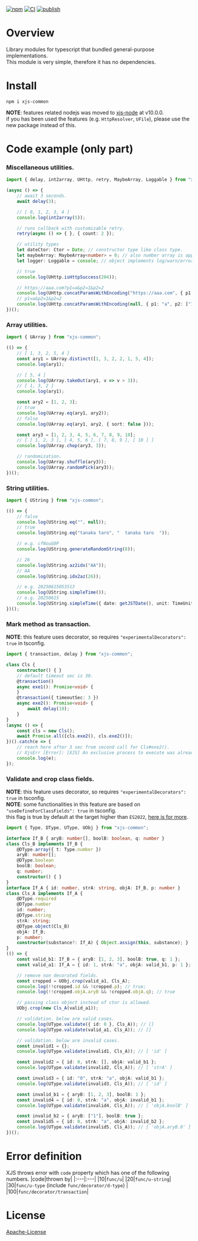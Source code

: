 [![npm][npm-badge]][npm-url] [![CI][ci-badge]][ci-url] [![publish][publish-badge]][publish-url]

# Overview
Library modules for typescript that bundled general-purpose implementations.  
This module is very simple, therefore it has no dependencies.

# Install
```
npm i xjs-common
```
**NOTE**: features related nodejs was moved to [xjs-node](https://github.com/begyyal/xjs_node) at v10.0.0.  
if you has been used the features (e.g. `HttpResolver`, `UFile`), please use the new package instead of this.

# Code example (only part)
### Miscellaneous utilities.
```ts
import { delay, int2array, UHttp, retry, MaybeArray, Loggable } from "xjs-common";

(async () => {
    // await 3 seconds.
    await delay(3);

    // [ 0, 1, 2, 3, 4 ]
    console.log(int2array(5));

    // runs callback with customizable retry.
    retry(async () => { }, { count: 2 });

    // utility types
    let dateCtor: Ctor = Date; // constructor type like class type.
    let maybeArray: MaybeArray<number> = 0; // also number array is applicable.
    let logger: Loggable = console; // object implements log/warn/error is applicable.

    // true
    console.log(UHttp.isHttpSuccess(204));

    // https://aaa.com?p1=a&p2=1&p2=2
    console.log(UHttp.concatParamsWithEncoding("https://aaa.com", { p1: "a", p2: ["1", "2"] }));
    // p1=a&p2=1&p2=2
    console.log(UHttp.concatParamsWithEncoding(null, { p1: "a", p2: ["1", "2"] }));
})();
```
### Array utilities.
```ts
import { UArray } from "xjs-common";

(() => {
    // [ 1, 3, 2, 5, 4 ]
    const ary1 = UArray.distinct([1, 3, 2, 2, 1, 5, 4]);
    console.log(ary1);

    // [ 5, 4 ]
    console.log(UArray.takeOut(ary1, v => v > 3));
    // [ 1, 3, 2 ]
    console.log(ary1);

    const ary2 = [1, 2, 3];
    // true
    console.log(UArray.eq(ary1, ary2));
    // false
    console.log(UArray.eq(ary1, ary2, { sort: false }));

    const ary3 = [1, 2, 3, 4, 5, 6, 7, 8, 9, 10];
    // [ [ 1, 2, 3 ], [ 4, 5, 6 ], [ 7, 8, 9 ], [ 10 ] ]
    console.log(UArray.chop(ary3, 3));

    // randomization.
    console.log(UArray.shuffle(ary3));
    console.log(UArray.randomPick(ary3));
})();
```
### String utilities.
```ts
import { UString } from "xjs-common";

(() => {
    // false
    console.log(UString.eq("", null));
    // true
    console.log(UString.eq("tanaka taro", "  tanaka taro  "));

    // e.g. cfNouG0P
    console.log(UString.generateRandomString(8));

    // 26
    console.log(UString.az2idx("AA"));
    // AA
    console.log(UString.idx2az(26));

    // e.g. 20250615053513
    console.log(UString.simpleTime());
    // e.g. 20250615
    console.log(UString.simpleTime({ date: getJSTDate(), unit: TimeUnit.Day }));
})();
```
### Mark method as transaction.  
**NOTE**: this feature uses decorator, so requires `"experimentalDecorators": true` in tsconfig.
```ts
import { transaction, delay } from "xjs-common";

class Cls {
    constructor() { }
    // default timeout sec is 30.
    @transaction()
    async exe1(): Promise<void> {
    }
    @transaction({ timeoutSec: 3 })
    async exe2(): Promise<void> {
        await delay(10);
    }
}
(async () => {
    const cls = new Cls();
    await Promise.all([cls.exe2(), cls.exe2()]);
})().catch(e => {
    // reach here after 3 sec from second call for Cls#exe2().
    // XjsErr [Error]: [XJS] An exclusive process to execute was already running by other request.
    console.log(e);
});
```
### Validate and crop class fields.  
**NOTE**: this feature uses decorator, so requires `"experimentalDecorators": true` in tsconfig.  
**NOTE**: some functionalities  in this feature are based on `"useDefineForClassFields": true` in tsconfig.  
this flag is true by default at the target higher than `ES2022`, [here is for more](https://www.typescriptlang.org/tsconfig/#useDefineForClassFields).
```ts
import { Type, DType, UType, UObj } from "xjs-common";

interface If_B { aryB: number[], boolB: boolean, q: number }
class Cls_B implements If_B {
    @DType.array({ t: Type.number })
    aryB: number[];
    @DType.boolean
    boolB: boolean;
    q: number;
    constructor() { }
}
interface If_A { id: number, strA: string, objA: If_B, p: number }
class Cls_A implements If_A {
    @DType.required
    @DType.number
    id: number;
    @DType.string
    strA: string;
    @DType.object(Cls_B)
    objA: If_B;
    p: number;
    constructor(substance?: If_A) { Object.assign(this, substance); }
}
(() => {
    const valid_b1: If_B = { aryB: [1, 2, 3], boolB: true, q: 1 };
    const valid_a1: If_A = { id: 1, strA: "a", objA: valid_b1, p: 1 };

    // remove non decorated fields.
    const cropped = UObj.crop(valid_a1, Cls_A);
    console.log(!!cropped.id && !cropped.p); // true;
    console.log(!!cropped.objA.aryB && !cropped.objA.q); // true

    // passing class object instead of ctor is allowed.
    UObj.crop(new Cls_A(valid_a1));

    // validation. below are valid cases.
    console.log(UType.validate({ id: 0 }, Cls_A)); // []
    console.log(UType.validate(valid_a1, Cls_A)); // []

    // validation. below are invalid cases.
    const invalid1 = {};
    console.log(UType.validate(invalid1, Cls_A)); // [ 'id' ]

    const invalid2 = { id: 0, strA: [], objA: valid_b1 };
    console.log(UType.validate(invalid2, Cls_A)); // [ 'strA' ]

    const invalid3 = { id: "0", strA: "a", objA: valid_b1 };
    console.log(UType.validate(invalid3, Cls_A)); // [ 'id' ]

    const invalid_b1 = { aryB: [1, 2, 3], boolB: 1 };
    const invalid4 = { id: 0, strA: "a", objA: invalid_b1 };
    console.log(UType.validate(invalid4, Cls_A)); // [ 'objA.boolB' ]

    const invalid_b2 = { aryB: ["1"], boolB: true };
    const invalid5 = { id: 0, strA: "a", objA: invalid_b2 };
    console.log(UType.validate(invalid5, Cls_A)); // [ 'objA.aryB.0' ]
})();
```
# Error definition
XJS throws error with `code` property which has one of the following numbers.
|code|thrown by|
|:---|:---|
|10|`func/u`|
|20|`func/u-string`|
|30|`func/u-type` (include `func/decorator/d-type`) |
|100|`func/decorator/transaction`|

# License
[Apache-License](./LICENSE)

[npm-url]: https://npmjs.org/package/xjs-common
[npm-badge]: https://badgen.net/npm/v/xjs-common
[ci-url]: https://github.com/begyyal/xjs_commons/actions/workflows/test.yml
[ci-badge]: https://github.com/begyyal/xjs_commons/actions/workflows/test.yml/badge.svg
[publish-url]: https://github.com/begyyal/xjs_commons/actions/workflows/publish.yml
[publish-badge]: https://github.com/begyyal/xjs_commons/actions/workflows/publish.yml/badge.svg
